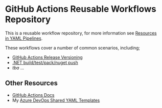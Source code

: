# GitHub Actions Reusable Workflows Repository

This is a reusable workflow repository, for more information see [Resources in YAML Pipelines](https://docs.github.com/en/actions/using-workflows/reusing-workflows).

These workflows cover a number of common scenarios, including;

- [GitHub Actions Release Versioning](.github/workflows/gha-release-versioning.yml)
- [.NET build/test/pack/nuget push](.github/workflows/dotnet-publish-nuget.yml)
- _tba_ ...

## Other Resources

- [GitHub Actions Docs](https://docs.github.com/en/actions)
- My [Azure DevOps Shared YAML Templates](https://github.com/f2calv/CasCap.YAMLTemplates)
